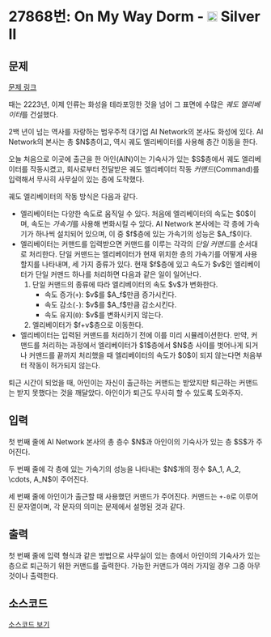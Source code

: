 # 27868번: On My Way Dorm - <img src="https://static.solved.ac/tier_small/9.svg" style="height:20px" /> Silver II

<!-- performance -->

<!-- 문제 제출 후 깃허브에 푸시를 했을 때 제출한 코드의 성능이 입력될 공간입니다.-->

<!-- end -->

## 문제

[문제 링크](https://boj.kr/27868)

<p>때는 2223년, 이제 인류는 화성을 테라포밍한 것을 넘어 그 표면에 수많은 <em>궤도 엘리베이터</em>를 건설했다.</p>

<p>2백 년이 넘는 역사를 자랑하는 범우주적 대기업 AI Network의 본사도 화성에 있다. AI Network의 본사는 총 $N$층이고, 역시 궤도 엘리베이터를 사용해 층간 이동을 한다.</p>

<p>오늘 처음으로 이곳에 출근을 한 아인(AIN)이는 기숙사가 있는 $S$층에서 궤도 엘리베이터를 작동시켰고, 회사로부터 전달받은 궤도 엘리베이터 작동 <em>커맨드</em>(Command)를 입력해서 무사히 사무실이 있는 층에 도착했다.</p>

<p>궤도 엘리베이터의 작동 방식은 다음과 같다.</p>

<ul>
<li>엘리베이터는 다양한 속도로 움직일 수 있다. 처음에 엘리베이터의 속도는 $0$이며, 속도는 <em>가속기</em>를 사용해 변화시킬 수 있다. AI Network 본사에는 각 층에 가속기가 하나씩 설치되어 있으며, 이 중 $f$층에 있는 가속기의 성능은 $A_f$이다.</li>
<li>엘리베이터는 커맨드를 입력받으면 커맨드를 이루는 각각의 <em>단일 커맨드</em>를 순서대로 처리한다. 단일 커맨드는 엘리베이터가 현재 위치한 층의 가속기를 어떻게 사용할지를 나타내며, 세 가지 종류가 있다. 현재 $f$층에 있고 속도가 $v$인 엘리베이터가 단일 커맨드 하나를 처리하면 다음과 같은 일이 일어난다.
<ol>
<li>단일 커맨드의 종류에 따라 엘리베이터의 속도 $v$가 변화한다.
<ul>
<li>속도 증가(<code>+</code>): $v$를 $A_f$만큼 증가시킨다.</li>
<li>속도 감소(<code>-</code>): $v$를 $A_f$만큼 감소시킨다.</li>
<li>속도 유지(<code>0</code>): $v$를 변화시키지 않는다.</li>
</ul>
</li>
<li>엘리베이터가 $f+v$층으로 이동한다.</li>
</ol>
</li>
<li>엘리베이터는 입력된 커맨드를 처리하기 전에 이를 미리 시뮬레이션한다. 만약, 커맨드를 처리하는 과정에서 엘리베이터가 $1$층에서 $N$층 사이를 벗어나게 되거나 커맨드를 끝까지 처리했을 때 엘리베이터의 속도가 $0$이 되지 않는다면 처음부터 작동이 허가되지 않는다.</li>
</ul>

<p>퇴근 시간이 되었을 때, 아인이는 자신이 출근하는 커맨드는 받았지만 퇴근하는 커맨드는 받지 못했다는 것을 깨달았다. 아인이가 퇴근도 무사히 할 수 있도록 도와주자.</p>

## 입력

<p>첫 번째 줄에 AI Network 본사의 총 층수 $N$과 아인이의 기숙사가 있는 층 $S$가 주어진다.</p>

<p>두 번째 줄에 각 층에 있는 가속기의 성능을 나타내는 $N$개의 정수 $A_1, A_2, \cdots, A_N$이 주어진다.</p>

<p>세 번째 줄에 아인이가 출근할 때 사용했던 커맨드가 주어진다. 커맨드는 <code>+-0</code>로 이루어진 문자열이며, 각 문자의 의미는 문제에서 설명된 것과 같다.</p>

## 출력

<p>첫 번째 줄에 입력 형식과 같은 방법으로 사무실이 있는 층에서 아인이의 기숙사가 있는 층으로 퇴근하기 위한 커맨드를 출력한다. 가능한 커맨드가 여러 가지일 경우 그중 아무것이나 출력한다.</p>

## 소스코드

[소스코드 보기](Main.java)